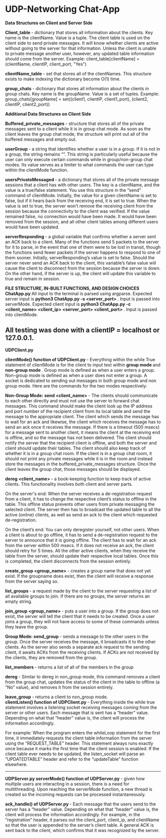 # UDP-Networking Chat-App

<b> Data Structures on Client and Server Side </b>

<b> Client_table </b> - dictionary that stores all information about the clients. Key name is the
clientName. Value is a tuple. The client table is used on the client side to send private
messages. It will know whether clients are active without going to the server for that information.
Unless the client is unable to private message another user, however, any updated table
information should come from the server.
Example: client_table[clientName] = (clientName, clientIP, client_port, "Yes")

<b> clientName_table </b> - set that stores all of the clientNames. This structure exists to make
indexing the dictionary become O(1) time.

<b> group_chats </b> - dictionary that stores all information about the clients in group chats. Key
name is the groupName. Value is a set of tuples.
Example: group_chats[groupName] = set((client1, clientIP, client1_port), (client2, clientIP,
client2_port))

<b> Additional Data Structures on Client Side </b>

<b> Buffered_private_messages </b> - structure that stores all of the private messages sent to a
client while it is in group chat mode. As soon as the client leaves the group chat mode, the
structure will print out all of the buffered messages and empty out.

<b> userGroup </b> - a string that identifies whether a user is in a group. If it is not in a group, the
string remains “”. This string is particularly useful because the user can only execute certain
commands while in group/non-group chat modes. Its value serves as a limiter to what
commands the user can type within the clientMode function.
  
<b> usersPrivateMessaged </b> - a dictionary that stores all of the private message sessions that a
client has with other users. The key is a clientName, and the value is a true/false statement. You
use this structure in the “send” command of clientMode. Initially, the value for a given
clientName is set to false, but if it hears back from the receiving end, it is set to true. When the
value is set to true, the server won’t remove the receiving client from the session because the
connectivity to the client was verified. If the value remained false, no connection would have
been made. It would have been removed from the session, and all other client tables among
different users would have been updated.
  
<b> serverResponding </b> - a global variable that confirms whether a server sent an ACK back to a
client. Many of the functions send 5 packets to the server for it to parse, in the event that one of
them were to be lost in transit, though the functions send fewer packets if the server happens to
respond to one of them sooner. Initially, serverResponding’s value is set to false. Should the
server never send an ACK back to the client, this variable’s false value will cause the client to
disconnect from the session because the server is down. On the other hand, if the server is up,
the client will update this variable to true and remain in session.
  
<b> FILE STRUCTURE, IN-BUILT FUNCTIONS, AND DESIGN CHOICES </b>
<b> ChatApp.py </b>
All input to the terminal is parsed using argparse.
Expected server input is <b> python3 ChatApp.py -s <server_port> </b>. Input is passed into serverMode.
Expected client input is <b> python3 ChatApp.py -c <client_name> <client_ip> <server_port> <client_port> </b>. Input is passed into clientMode.

All testing was done with a clientIP = localhost or 127.0.0.1.
   -------------------------------------------------------------------------
<b> UDPClient.py </b> <br>

<b> clientMode() function of UDPClient.py </b> - Everything within the while True statement of clientMode is for the client to input text within
<b> group mode </b> and <b> non-group mode </b>. Group mode is defined as when a user enters a group. Non-group mode is defined as when a user does not enter a group. A socket is dedicated to sending out messages in both group mode and non group mode. Here are the
commands for the two modes respectively:
  
<b> Non-Group Mode: </b>
  <b> send <client_name> <message> </b> - The clients should communicate to each other directly and
must not use the server to forward chat messages. This command should make the client look
up the IP address and port number of the recipient client from its local table and send the
message to the appropriate client. The client which sends the message has to wait for an ack
and likewise, the client which receives the message has to send an ack once it receives the
message. If there is a timeout (500 msecs) for a message sent to another client, it means the
client at the receiving end is offline, and so the message has not been delivered. The client
should notify the server that the recipient client is offline, and both the server and client should
update their tables. The client should also keep track of whether it is in a group chat room. If the
client is in a group chat room, it should not print any private messages while it is in the room and
instead store the messages in the buffered_private_messages structure. Once the client
leaves the group chat, those messages should be displayed.
    
<b> dereg <client_name> </b> - a book-keeping function to keep track of active clients. This functionality involves both client and server parts. 

On the server's end:
When the server receives a de-registration request from a client, it has to change the respective
client’s status to offline in the table. This offline status prevents other users from private
messaging the selected client. The server then has to broadcast the updated table to all the
active (online) clients, as well as send an ack to the client which requested de-registration.
      
On the client’s end:
You can only deregister yourself, not other users. When a client is about to go offline, it has to
send a de-registration request to the server to announce that it is going offline. The client has to
wait for an ack from the server within 500 msecs. If it does not receive an ack, the client should
retry for 5 times. All the other active clients, when they receive the table from the server, should
update their respective local tables.
Once this is completed, the client disconnects from the session entirely.
      
<b> create_group <group_name> </b> - creates a group name that does not yet exist. If the groupname
does exist, then the client will receive a response from the server saying so.

<b> list_groups </b> - a request made by the client to the server requesting a list of all available groups
to join. If there are no groups, the server returns an empty string.

<b> join_group <group_name> </b> - puts a user into a group. If the group does not exist, the server
will tell the client that it needs to be created. Once a user joins a group, they will not have
access to some of these commands unless they leave the group.
  
<b> Group Mode: </b>
<b> send_group <message> </b> - sends a message to the other users in the group. Once the server
receives the message, it broadcasts it to the other clients. As the server also sends a separate
ack request to the sending client, it awaits ACKs from the receiving clients. If ACKs are not
received by the clients, they are removed from the group.
  
<b> list_members </b> - returns a list of all of the members in the group

<b> dereg <client> </b> - Similar to dereg in non_group mode, this command removes a client from the group
chat, updates the status of the client in the table to offline (a “No” value), and removes it from
the session entirely.
  
<b> leave_group </b> - returns a client to non_group mode.
  </br>
<b> clientListen() function of UDPClient.py </b> - Everything inside the while true statement involves a listening socket
receiving messages coming from the server or other users. Each message that is sent has a
“header” value. Depending on what that “header” value is, the client will process the information
accordingly.
  
For example: When the program enters the whileLoop statement for the first time, it immediately
requests the client table information from the server using the “REQUEST_TABLE” header. This
statement always runs exactly once because it marks the first time that the client session is
enabled. If the client table ever needs to be updated, the listen_socket will parse an
“UPDATEDTABLE” header and refer to the “updateTable” function elsewhere.
  
 -------------------------------------------------------------------------
<b> UDPServer.py </b>
<b> serverMode() function of UDPServer.py </b> - given how multiple users are interacting in a session, there is a need for
multithreading. Upon reaching the serverMode function, a new thread is created so the
incoming requests can be processed instantaneously.

  <b> ack_handle() of UDPServer.py </b> - Each message that the users send to the server has a “header” value.
Depending on what that “header” value is, the client will process the information accordingly.
For example, in the “registration” header, it parses out the client_port, client_ip, and clientName
so that the user is appended to the server’s client table. A general ACK is sent back to the
client, which confirms that it was recognized by the server.
